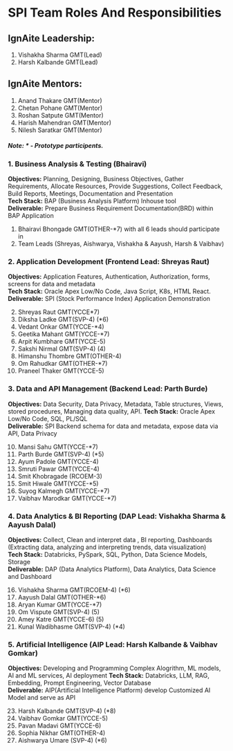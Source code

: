 # SPI Team Roles And Responsibilities
## IgnAite Leadership: 
1. Vishakha Sharma GMT(Lead)
2. Harsh Kalbande GMT(Lead)

## IgnAite Mentors: 
1. Anand Thakare GMT(Mentor)
2. Chetan Pohane GMT(Mentor)
3. Roshan Satpute GMT(Mentor)
4. Harish Mahendran GMT(Mentor)
5. Nilesh Saratkar GMT(Mentor)

##### Note: * - Prototype participents.

### 1. Business Analysis & Testing (Bhairavi)
**Objectives:** Planning, Designing, Business Objectives, Gather Requirements, Allocate Resources, Provide Suggestions, Collect Feedback, Build Reports, Meetings, Documentation and Presentation <br>
**Tech Stack:** BAP (Business Analysis Platform) Inhouse tool <br>
**Deliverable:** Prepare Business Requirement Documentation(BRD) within BAP Application<br>

1. Bhairavi Bhongade GMT(OTHER-*7) with all 6 leads should participate in
2. Team Leads (Shreyas, Aishwarya, Vishakha & Aayush, Harsh & Vaibhav)

### 2. Application Development (Frontend Lead: Shreyas Raut)
**Objectives:** Application Features, Authentication, Authorization, forms, screens for data and metadata<br>
**Tech Stack:** Oracle Apex Low/No Code, Java Script, K8s, HTML React.<br>
**Deliverable:** SPI (Stock Performance Index) Application Demonstration<br>

2. Shreyas Raut GMT(YCCE*7)
3. Diksha Ladke GMT(SVP-4) (*6)
5. Vedant Onkar GMT(YCCE-*4)
6. Geetika Mahant GMT(YCCE-*7)
7. Arpit Kumbhare GMT(YCCE-5)
8. Sakshi Nirmal GMT(SVP-4) (4)
9. Himanshu Thombre GMT(OTHER-4)
10. Om Rahudkar GMT(OTHER-*7)
11. Praneel Thaker GMT(YCCE-5)

### 3. Data and API Management (Backend Lead: Parth Burde)
**Objectives:** Data Security, Data Privacy, Metadata, Table structures, Views, stored procedures, Managing data quality, API.
**Tech Stack:** Oracle Apex Low/No Code, SQL, PL/SQL<br>
**Deliverable:** SPI Backend schema for data and metadata, expose data via API, Data Privacy<br>

10. Mansi Sahu GMT(YCCE-*7)
11. Parth Burde GMT(SVP-4) (*5)
12. Ayum Padole GMT(YCCE-4)
13. Smruti Pawar GMT(YCCE-4)
15. Smit Khobragade (RCOEM-3)
16. Smit Hiwale GMT(YCCE-*5)
17. Suyog Kalmegh GMT(YCCE-*7)
18. Vaibhav Marodkar GMT(YCCE-*7)

### 4. Data Analytics & BI Reporting (DAP Lead: Vishakha Sharma & Aayush Dalal)
**Objectives:** Collect, Clean and interpret data , BI reporting, Dashboards (Extracting data, analyzing and interpreting trends, data visualization)<br>
**Tech Stack:** Databricks, PySpark, SQL, Python, Data Science Models, Storage<br>
**Deliverable:** DAP (Data Analytics Platform), Data Analytics, Data Science and Dashboard<br>

16. Vishakha Sharma GMT(RCOEM-4) (*6)
18. Aayush Dalal GMT(OTHER-*6)
19. Aryan Kumar GMT(YCCE-*7)
21. Om Vispute GMT(SVP-4) (5)
22. Amey Katre GMT(YCCE-6) (5)
24. Kunal Wadibhasme GMT(SVP-4) (*4)

### 5. Artificial Intelligence (AIP Lead: Harsh Kalbande & Vaibhav Gomkar)
**Objectives:** Developing and Programming Complex Alogrithm, ML models, AI and ML services, AI deployment 
**Tech Stack:** Databricks, LLM, RAG, Embedding, Prompt Engineering, Vector Database<br>
**Deliverable:** AIP(Artificial Intelligence Platform) develop Customized AI Model and serve as API<br>

23. Harsh Kalbande GMT(SVP-4) (*8)
27. Vaibhav Gomkar GMT(YCCE-5)
28. Pavan Madavi GMT(YCCE-6)
29. Sophia Nikhar GMT(OTHER-4)
30. Aishwarya Umare (SVP-4) (*6)
